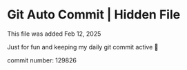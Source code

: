 # Git Auto Commit | Hidden File

This file was added Feb 12, 2025

Just for fun and keeping my daily git commit active 🤪

commit number: 129826
